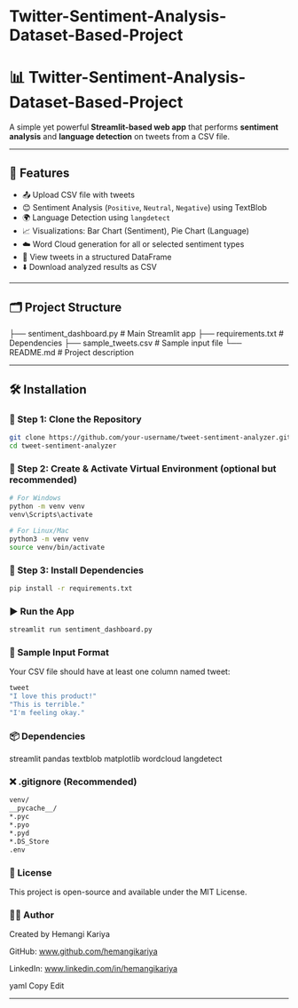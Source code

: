 # Twitter-Sentiment-Analysis-Dataset-Based-Project

# 📊 Twitter-Sentiment-Analysis-Dataset-Based-Project

A simple yet powerful **Streamlit-based web app** that performs **sentiment analysis** and **language detection** on tweets from a CSV file.

---

## 🚀 Features

- 📤 Upload CSV file with tweets
- 😊 Sentiment Analysis (`Positive`, `Neutral`, `Negative`) using TextBlob
- 🌍 Language Detection using `langdetect`
- 📈 Visualizations: Bar Chart (Sentiment), Pie Chart (Language)
- ☁️ Word Cloud generation for all or selected sentiment types
- 📄 View tweets in a structured DataFrame
- ⬇️ Download analyzed results as CSV

---

## 🗂️ Project Structure
├── sentiment_dashboard.py # Main Streamlit app
├── requirements.txt # Dependencies
├── sample_tweets.csv # Sample input file
└── README.md # Project description

---

## 🛠️ Installation

### 🔹 Step 1: Clone the Repository

```bash
git clone https://github.com/your-username/tweet-sentiment-analyzer.git
cd tweet-sentiment-analyzer
```
### 🔹 Step 2: Create & Activate Virtual Environment (optional but recommended)

```bash
# For Windows
python -m venv venv
venv\Scripts\activate

# For Linux/Mac
python3 -m venv venv
source venv/bin/activate
```

### 🔹 Step 3: Install Dependencies
```bash
pip install -r requirements.txt
```
### ▶️ Run the App
```bash
streamlit run sentiment_dashboard.py
```

### 📄 Sample Input Format
Your CSV file should have at least one column named tweet:
```bash
tweet
"I love this product!"
"This is terrible."
"I'm feeling okay."
```

### 📦 Dependencies
streamlit
pandas
textblob
matplotlib
wordcloud
langdetect

### ❌ .gitignore (Recommended)
```bash
venv/
__pycache__/
*.pyc
*.pyo
*.pyd
*.DS_Store
.env
```

### 📝 License
This project is open-source and available under the MIT License.

### 🙋‍♀️ Author
Created by Hemangi Kariya

GitHub: www.github.com/hemangikariya

LinkedIn: www.linkedin.com/in/hemangikariya

yaml
Copy
Edit

---


